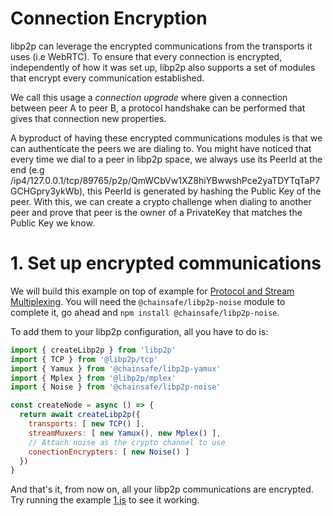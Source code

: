 # Connection Encryption

libp2p can leverage the encrypted communications from the transports it uses (i.e WebRTC). To ensure that every connection is encrypted, independently of how it was set up, libp2p also supports a set of modules that encrypt every communication established.

We call this usage a _connection upgrade_ where given a connection between peer A to peer B, a protocol handshake can be performed that gives that connection new properties.

A byproduct of having these encrypted communications modules is that we can authenticate the peers we are dialing to. You might have noticed that every time we dial to a peer in libp2p space, we always use its PeerId at the end (e.g /ip4/127.0.0.1/tcp/89765/p2p/QmWCbVw1XZ8hiYBwwshPce2yaTDYTqTaP7GCHGpry3ykWb), this PeerId is generated by hashing the Public Key of the peer. With this, we can create a crypto challenge when dialing to another peer and prove that peer is the owner of a PrivateKey that matches the Public Key we know.

# 1. Set up encrypted communications

We will build this example on top of example for [Protocol and Stream Multiplexing](../protocol-and-stream-multiplexing). You will need the `@chainsafe/libp2p-noise` module to complete it, go ahead and `npm install @chainsafe/libp2p-noise`.

To add them to your libp2p configuration, all you have to do is:

```JavaScript
import { createLibp2p } from 'libp2p'
import { TCP } from '@libp2p/tcp'
import { Yamux } from '@chainsafe/libp2p-yamux'
import { Mplex } from '@libp2p/mplex'
import { Noise } from '@chainsafe/libp2p-noise'

const createNode = async () => {
  return await createLibp2p({
    transports: [ new TCP() ],
    streamMuxers: [ new Yamux(), new Mplex() ],
    // Attach noise as the crypto channel to use
    conectionEncrypters: [ new Noise() ]
  })
}
```

And that's it, from now on, all your libp2p communications are encrypted. Try running the example [1.js](./1.js) to see it working.
